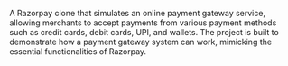 A Razorpay clone that simulates an online payment gateway service, allowing merchants to accept payments from various payment methods such as credit cards, debit cards, UPI, and wallets. The project is built to demonstrate how a payment gateway system can work, mimicking the essential functionalities of Razorpay.
